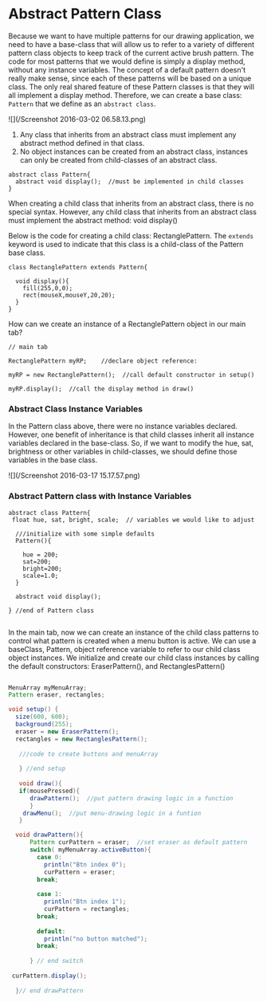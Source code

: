 # Abstract Pattern Class

Because we want to have multiple patterns for our drawing application, we need to have a base-class that will allow us to refer to a variety of different pattern class objects to keep track of the current active brush pattern.  The code for most patterns that we would define is simply a display method, without any instance variables. The concept of a default pattern doesn't really make sense, since each of these patterns will be based on a unique class.  The only real shared feature of these Pattern classes is that they will all implement a display method.  Therefore, we can create a base class:  `Pattern` that we define as an `abstract class`.

![](/Screenshot 2016-03-02 06.58.13.png)

1. Any class that inherits from an abstract class must implement any abstract method defined in that class.
2. No object instances can be created from an abstract class, instances can only be created from child-classes of an abstract class. 

```
abstract class Pattern{
  abstract void display();  //must be implemented in child classes
}
```

When creating a child class that inherits from an abstract class, there is no special syntax. However, any child class that inherits from an abstract class must implement the abstract method: void display\(\)

Below is the code for creating a child class: RectanglePattern.  The `extends` keyword is used to indicate that this class is a child-class of the Pattern base class.

```
class RectanglePattern extends Pattern{

  void display(){
    fill(255,0,0);
    rect(mouseX,mouseY,20,20);
  }
}
```

How can we create an instance of a RectanglePattern object in our main tab?

```
// main tab

RectanglePattern myRP;    //declare object reference: 

myRP = new RectanglePattern();  //call default constructor in setup()

myRP.display();  //call the display method in draw()

```

### Abstract Class Instance Variables

In the Pattern class above, there were no instance variables declared.  However, one benefit of inheritance is that child classes inherit all instance variables declared in the base-class.  So, if we want to modify the hue, sat, brightness or other variables in child-classes, we should define those variables in the base class.

![](/Screenshot 2016-03-17 15.17.57.png)

### Abstract Pattern class with Instance Variables

```
abstract class Pattern{
 float hue, sat, bright, scale;  // variables we would like to adjust

  ///initialize with some simple defaults
  Pattern(){
   
    hue = 200;
    sat=200;
    bright=200;
    scale=1.0;
  }

  abstract void display();

} //end of Pattern class


```

In the main tab, now we can create an instance of the child class patterns to control what pattern is created when a menu button is active.  We can use a baseClass, Pattern, object reference variable to refer to our child class object instances.  We initialize and create our child class instances by calling the default constructors: EraserPattern(), and RectanglesPattern()

```java

MenuArray myMenuArray;
Pattern eraser, rectangles;

void setup() {
  size(600, 600);
  background(255);
  eraser = new EraserPattern();
  rectangles = new RectanglesPattern();
  
   ///code to create buttons and menuArray
   
   } //end setup
   
   void draw(){
   if(mousePressed){
      drawPattern();  //put pattern drawing logic in a function
      }
    drawMenu();  //put menu-drawing logic in a funtion
   }

  void drawPattern(){
      Pattern curPattern = eraser;  //set eraser as default pattern
      switch( myMenuArray.activeButton){
        case 0:
          println("Btn index 0");
          curPattern = eraser;
        break;
        
        case 1:
          println("Btn index 1");
          curPattern = rectangles;
        break;
        
        default:
          println("no button matched");
        break;
      
      } // end switch
  
 curPattern.display();
  
  }// end drawPattern
```

